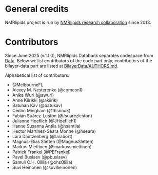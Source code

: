 # General credits

NMRlipids project is run by [NMRlipids research collaboration](https://nmrlipids.blogspot.com/) since 2013.

# Contributors

Since June 2025 (v.1.1.0), NMRlipids Databank separates codespace from [Data](https://github.com/NMRLipids/BilayerData). Below we list contributors of the code part only; contributors of the bilayer-data part are listed at [BilayerData/AUTHORS.md](https://github.com/NMRLipids/BilayerData/blob/main/AUTHORS.md).

 Alphabetical list of contributors:

- @MelbourneFL
- Alexey M. Nesterenko (@comcon1)
- Anika Wurl (@awurl)
- Anne Kiirikki (@akiirik)
- Batuhan Kav (@batukav)
- Cedric Mingham (@thraindk)
- Fabián Suárez-Lestón (@fsuarezleston)
- Julianne Hoeflich (@JHoeflich1)
- Hanne Susanna Antila (@hsantila)
- Hector Martinez-Seara Monne (@hseara)
- Lara Dautzenberg (@larabort)
- Magnus-Elias Sletten (@MagnusSletten)
- Markus Miettinen (@markussmiettinen)
- Patrick Frankel (@PEFrankel)
- Pavel Buslaev (@pbuslaev)
- Samuli O.H. Ollila (@ohsOlilla)
- Suvi Heinonen (@suviheinonen)

